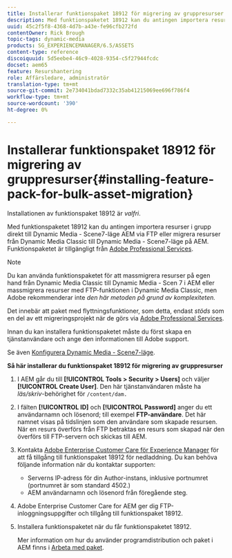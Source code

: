 ```yaml
---
title: Installerar funktionspaket 18912 för migrering av gruppresurser
description: Med funktionspaketet 18912 kan du antingen importera resurser gruppvis via FTP eller migrera resurser från Dynamic Media Classic till Dynamic Media AEM. Detta tillvalspaket finns tillgängligt från Adobe support.
uuid: 45c2f5f8-4368-4d7b-a43e-fe96cfb272fd
contentOwner: Rick Brough
topic-tags: dynamic-media
products: SG_EXPERIENCEMANAGER/6.5/ASSETS
content-type: reference
discoiquuid: 5d5eebe4-46c9-4028-9354-c5f27944fcdc
docset: aem65
feature: Resurshantering
role: Affärsledare, administratör
translation-type: tm+mt
source-git-commit: 2e734041bdad7332c35ab41215069ee696f786f4
workflow-type: tm+mt
source-wordcount: '390'
ht-degree: 0%

---
```



# Installerar funktionspaket 18912 för migrering av gruppresurser{#installing-feature-pack-for-bulk-asset-migration}

Installationen av funktionspaket 18912 är *valfri*.

Med funktionspaketet 18912 kan du antingen importera resurser i grupp direkt till Dynamic Media - Scene7-läge AEM via FTP eller migrera resurser från Dynamic Media Classic till Dynamic Media - Scene7-läge på AEM. Funktionspaketet är tillgängligt från [Adobe Professional Services](https://www.adobe.com/experience-cloud/consulting-services.html).

>[!NOTE]
>
>Du kan använda funktionspaketet för att massmigrera resurser på egen hand från Dynamic Media Classic till Dynamic Media - Scen 7 i AEM eller massmigrera resurser med FTP-funktionen i Dynamic Media Classic, men Adobe rekommenderar inte *den här metoden på grund av komplexiteten.*
>
>Det innebär att paket med flyttningsfunktioner, som detta, endast *stöds* som en del av ett migreringsprojekt när de görs via [Adobe Professional Services](https://www.adobe.com/experience-cloud/consulting-services.html).

Innan du kan installera funktionspaketet måste du först skapa en tjänstanvändare och ange den informationen till Adobe support.

Se även [Konfigurera Dynamic Media - Scene7-läge](/help/assets/config-dms7.md).

**Så här installerar du funktionspaket 18912 för migrering av gruppresurser**

1. I AEM går du till **[!UICONTROL Tools > Security > Users]** och väljer **[!UICONTROL Create User]**. Den här tjänstanvändaren måste ha *läs/skriv*-behörighet för `/content/dam.`
1. I fälten **[!UICONTROL ID]** och **[!UICONTROL Password]** anger du ett användarnamn och lösenord; till exempel **FTP-användare**. Det här namnet visas på tidslinjen som den användare som skapade resursen. När en resurs överförs från FTP betraktas en resurs som skapad när den överförs till FTP-servern och skickas till AEM.
1. Kontakta [Adobe Enterprise Customer Care för Experience Manager](https://experienceleague.adobe.com/?support-solution=General#support) för att få tillgång till funktionspaket 18912 för nedladdning. Du kan behöva följande information när du kontaktar supporten:

   * Serverns IP-adress för din Author-instans, inklusive portnumret (portnumret är som standard 4502.)
   * AEM användarnamn och lösenord från föregående steg.

1. Adobe Enterprise Customer Care for AEM ger dig FTP-inloggningsuppgifter och tillgång till funktionspaket 18912.
1. Installera funktionspaketet när du får funktionspaketet 18912.

   Mer information om hur du använder programdistribution och paket i AEM finns i [Arbeta med paket](/help/sites-administering/package-manager.md).
